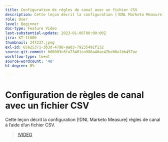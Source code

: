 ```yaml
---
title: Configuration de règles de canal avec un fichier CSV
description: Cette leçon décrit la configuration [!DNL Marketo Measure] règles de canal à l’aide d’un fichier CSV.
role: User
level: Beginner
doc-type: Feature Video
last-substantial-update: 2023-01-06T00:00:00Z
jira: KT-11689
thumbnail: 347237.jpeg
exl-id: 65a25371-3b3d-4798-aa83-79235491f132
source-git-commit: b60003c6fa73401ca980a46ae47be00a1bb457ae
workflow-type: tm+mt
source-wordcount: '40'
ht-degree: 0%

---
```


# Configuration de règles de canal avec un fichier CSV

Cette leçon décrit la configuration [!DNL Marketo Measure] règles de canal à l’aide d’un fichier CSV.

>[!VIDEO](https://video.tv.adobe.com/v/347237/?quality=12&learn=on)
